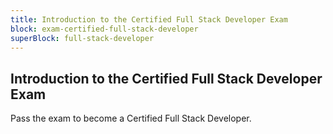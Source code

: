```yaml
---
title: Introduction to the Certified Full Stack Developer Exam
block: exam-certified-full-stack-developer
superBlock: full-stack-developer
---
```


## Introduction to the Certified Full Stack Developer Exam

Pass the exam to become a Certified Full Stack Developer.
